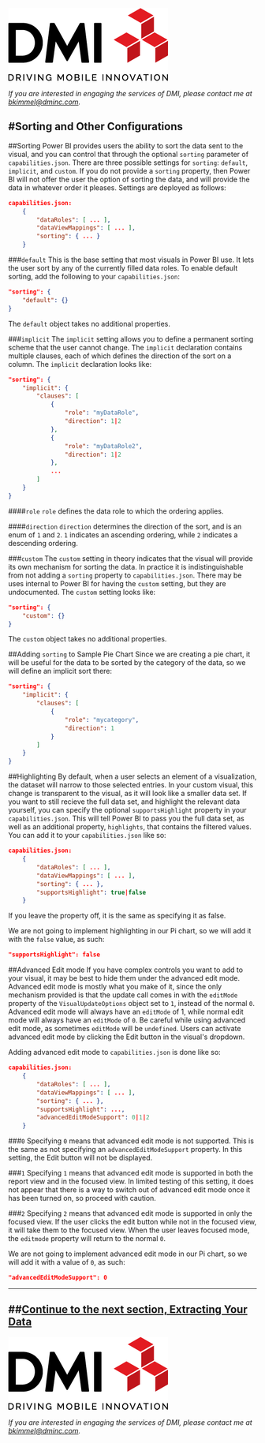 [![DMI Logo](/img/DMI_Logo.png)](https://dminc.com/)

_If you are interested in engaging the services of DMI, please contact me at [bkimmel@dminc.com](mailto:bkimmel@dminc.com)._

#Sorting and Other Configurations
---

##Sorting
Power BI provides users the ability to sort the data sent to the visual, and you can control that through the optional `sorting` parameter of `capabilities.json`. There are three possible settings for `sorting`: `default`, `implicit`, and `custom`. If you do not provide a `sorting` property, then Power BI will not offer the user the option of sorting the data, and will provide the data in whatever order it pleases. Settings are deployed as follows:

```json
capabilities.json:
    {
        "dataRoles": [ ... ],
        "dataViewMappings": [ ... ],
        "sorting": { ... }
    }
```

###`default`
This is the base setting that most visuals in Power BI use. It lets the user sort by any of the currently filled data roles. To enable default sorting, add the following to your `capabilities.json`:

```json
"sorting": {
    "default": {}
}
```

The `default` object takes no additional properties.

###`implicit`
The `implicit` setting allows you to define a permanent sorting scheme that the user cannot change. The `implicit` declaration contains multiple clauses, each of which defines the direction of the sort on a column. The `implicit` declaration looks like:

```json
"sorting": {
    "implicit": {
        "clauses": [
            {
                "role": "myDataRole",
                "direction": 1|2
            },
            {
                "role": "myDataRole2",
                "direction": 1|2
            },
            ...
        ]
    }
}
```

####`role`
`role` defines the data role to which the ordering applies.

####`direction`
`direction` determines the direction of the sort, and is an enum of `1` and `2`. `1` indicates an ascending ordering, while `2` indicates a descending ordering.

###`custom`
The `custom` setting in theory indicates that the visual will provide its own mechanism for sorting the data. In practice it is indistinguishable from not adding a `sorting` property to `capabilities.json`. There may be uses internal to Power BI for having the `custom` setting, but they are undocumented. The `custom` setting looks like:

```json
"sorting": {
    "custom": {}
}
```

The `custom` object takes no additional properties.

##Adding `sorting` to Sample Pie Chart
Since we are creating a pie chart, it will be useful for the data to be sorted by the category of the data, so we will define an implicit sort there:

```json
"sorting": {
    "implicit": {
        "clauses": [
            {
                "role": "mycategory",
                "direction": 1
            }
        ]
    }
}
```

##Highlighting
By default, when a user selects an element of a visualization, the dataset will narrow to those selected entries. In your custom visual, this change is transparent to the visual, as it will look like a smaller data set. If you want to still recieve the full data set, and highlight the relevant data yourself, you can specify the optional `supportsHighlight` property in your `capabilities.json`. This will tell Power BI to pass you the full data set, as well as an additional property, `highlights`, that contains the filtered values. You can add it to your `capabilities.json` like so:

```json
capabilities.json:
    {
        "dataRoles": [ ... ],
        "dataViewMappings": [ ... ],
        "sorting": { ... },
        "supportsHighlight": true|false
    }
```

If you leave the property off, it is the same as specifying it as false.

We are not going to implement highlighting in our Pi chart, so we will add it with the `false` value, as such:

```json
"supportsHighlight": false
```

##Advanced Edit mode
If you have complex controls you want to add to your visual, it may be best to hide them under the advanced edit mode. Advanced edit mode is mostly what you make of it, since the only mechanism provided is that the update call comes in with the `editMode` property of the `VisualUpdateOptions` object set to `1`, instead of the normal `0`. Advanced edit mode will always have an `editMode` of 1, while normal edit mode will always have an `editMode` of `0`. Be careful while using advanced edit mode, as sometimes `editMode` will be `undefined`. Users can activate advanced edit mode by clicking the Edit button in the visual's dropdown.

Adding advanced edit mode to `capabilities.json` is done like so:
```json
capabilities.json:
    {
        "dataRoles": [ ... ],
        "dataViewMappings": [ ... ],
        "sorting": { ... },
        "supportsHighlight": ...,
        "advancedEditModeSupport": 0|1|2
    }
```

###`0`
Specifying `0` means that advanced edit mode is not supported. This is the same as not specifying an `advancedEditModeSupport` property. In this setting, the Edit button will not be displayed.

###`1`
Specifying `1` means that advanced edit mode is supported in both the report view and in the focused view. In limited testing of this setting, it does not appear that there is a way to switch out of advanced edit mode once it has been turned on, so proceed with caution.

###`2`
Specifying `2` means that advanced edit mode is supported in only the focused view. If the user clicks the edit button while not in the focused view, it will take them to the focused view. When the user leaves focused mode, the `editmode` property will return to the normal `0`.

We are not going to implement advanced edit mode in our Pi chart, so we will add it with a value of `0`, as such:

```json
"advancedEditModeSupport": 0
```

---
##**[Continue to the next section, Extracting Your Data](../visualizing/1-ExtractingYourData.md)**
---

[![DMI Logo](/img/DMI_Logo.png)](https://dminc.com/)

_If you are interested in engaging the services of DMI, please contact me at [bkimmel@dminc.com](mailto:bkimmel@dminc.com)._
